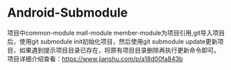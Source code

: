 # Android-Submodule
项目中common-module mall-module member-module为项目引用,git导入项目后，使用git submodule init初始化项目，然后使用git submodule update更新项目，如果遇到提示项目目录已存在，将原有项目目录删除再执行更新命令即可。
项目详细介绍查看：https://www.jianshu.com/p/a18d00fa843b
